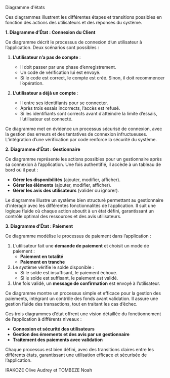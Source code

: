 Diagramme d'états 

Ces diagrammes illustrent les différentes étapes et transitions possibles en fonction des actions des utilisateurs et des réponses du système.  

**1. Diagramme d’État : Connexion du Client**  

Ce diagramme décrit le processus de connexion d’un utilisateur à l’application. Deux scénarios sont possibles :  
1. **L’utilisateur n’a pas de compte** :  
   - Il doit passer par une phase d’enregistrement.  
   - Un code de vérification lui est envoyé.  
   - Si le code est correct, le compte est créé. Sinon, il doit recommencer l’opération.  

2. **L’utilisateur a déjà un compte** :  
   - Il entre ses identifiants pour se connecter.  
   - Après trois essais incorrects, l’accès est refusé.  
   - Si les identifiants sont corrects avant d’atteindre la limite d’essais, l’utilisateur est connecté.  

Ce diagramme met en évidence un processus sécurisé de connexion, avec la gestion des erreurs et des tentatives de connexion infructueuses. L’intégration d’une vérification par code renforce la sécurité du système.  

**2. Diagramme d’État : Gestionnaire**  

Ce diagramme représente les actions possibles pour un gestionnaire après sa connexion à l’application. Une fois authentifié, il accède à un tableau de bord où il peut :  
- **Gérer les disponibilités** (ajouter, modifier, afficher).  
- **Gérer les éléments** (ajouter, modifier, afficher).  
- **Gérer les avis des utilisateurs** (valider ou ignorer).  

Le diagramme illustre un système bien structuré permettant au gestionnaire d’interagir avec les différentes fonctionnalités de l’application. Il suit une logique fluide où chaque action aboutit à un état défini, garantissant un contrôle optimal des ressources et des avis utilisateurs.  


**3. Diagramme d’État : Paiement**  

Ce diagramme modélise le processus de paiement dans l’application :  
1. L’utilisateur fait une **demande de paiement** et choisit un mode de paiement :  
   - **Paiement en totalité**  
   - **Paiement en tranche**  
2. Le système vérifie le solde disponible :  
   - Si le solde est insuffisant, le paiement échoue.  
   - Si le solde est suffisant, le paiement est validé.  
3. Une fois validé, un **message de confirmation** est envoyé à l’utilisateur.  

Ce diagramme montre un processus simple et efficace pour la gestion des paiements, intégrant un contrôle des fonds avant validation. Il assure une gestion fluide des transactions, tout en traitant les cas d’échec.  


Ces trois diagrammes d’état offrent une vision détaillée du fonctionnement de l’application à différents niveaux :  
- **Connexion et sécurité des utilisateurs**  
- **Gestion des émements et des avis par un gestionnaire**  
- **Traitement des paiements avec validation**  

Chaque processus est bien défini, avec des transitions claires entre les différents états, garantissant une utilisation efficace et sécurisée de l’application.

IRAKOZE Olive Audrey et TOMBEZE Noah
